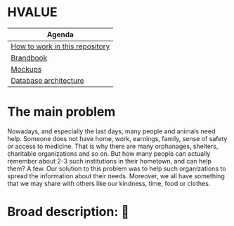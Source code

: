 # HVALUE

Agenda  | 
------------- | 
[How to work in this repository](https://github.com/dsc-ucu-lviv/hvalue/wiki/How-to-work.-Instruction.)  | 
[Brandbook](https://github.com/dsc-ucu-lviv/hvalue/wiki/Brandbook)  | 
[Mockups](https://github.com/dsc-ucu-lviv/hvalue/wiki/Mockups)  | 
[Database architecture](https://github.com/dsc-ucu-lviv/hvalue/wiki/Database-architecture)  |


# The main problem

Nowadays, and especially the last days, many people and animals need help. Someone does not have home, work, earnings, family, sense of safety or access to medicine. That is why there are many orphanages, shelters, charitable organizations and so on. But how many people can actually remember about 2-3 such institutions in their hometown, and can help them? A few. Our solution to this problem was to help such organizations to spread the information about their needs. Moreover, we all have something that we may share with others like our kindness, time, food or clothes.

# Broad description: :sparkler:
